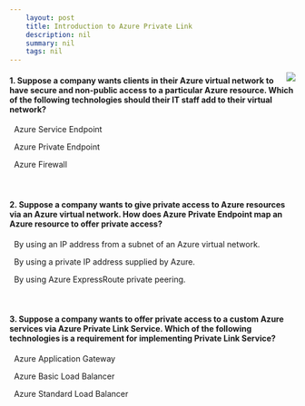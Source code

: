 ```yaml
---
    layout: post
    title: Introduction to Azure Private Link 
    description: nil
    summary: nil
    tags: nil
---
```



 <a target="_blank" href="https://docs.microsoft.com/en-us/learn/modules/introduction-azure-private-link/5-knowledge-check/"><i class="fas fa-external-link-alt"></i> </a>
 <img align="right" src="https://docs.microsoft.com/en-us/learn/achievements/introduction-to-azure-private-link.svg">
####  1. Suppose a company wants clients in their Azure virtual network to have secure and non-public access to a particular Azure resource. Which of the following technologies should their IT staff add to their virtual network?


<i class='far fa-square'></i> &nbsp;&nbsp;Azure Service Endpoint

<i class='fas fa-check-square' style='color: Dodgerblue;'></i> &nbsp;&nbsp;Azure Private Endpoint

<i class='far fa-square'></i> &nbsp;&nbsp;Azure Firewall
<br />
<br />
<br />

####  2. Suppose a company wants to give private access to Azure resources via an Azure virtual network. How does Azure Private Endpoint map an Azure resource to offer private access?


<i class='fas fa-check-square' style='color: Dodgerblue;'></i> &nbsp;&nbsp;By using an IP address from a subnet of an Azure virtual network.

<i class='far fa-square'></i> &nbsp;&nbsp;By using a private IP address supplied by Azure.

<i class='far fa-square'></i> &nbsp;&nbsp;By using Azure ExpressRoute private peering.
<br />
<br />
<br />

####  3. Suppose a company wants to offer private access to a custom Azure services via Azure Private Link Service. Which of the following technologies is a requirement for implementing Private Link Service?


<i class='far fa-square'></i> &nbsp;&nbsp;Azure Application Gateway

<i class='far fa-square'></i> &nbsp;&nbsp;Azure Basic Load Balancer

<i class='fas fa-check-square' style='color: Dodgerblue;'></i> &nbsp;&nbsp;Azure Standard Load Balancer
<br />
<br />
<br />
